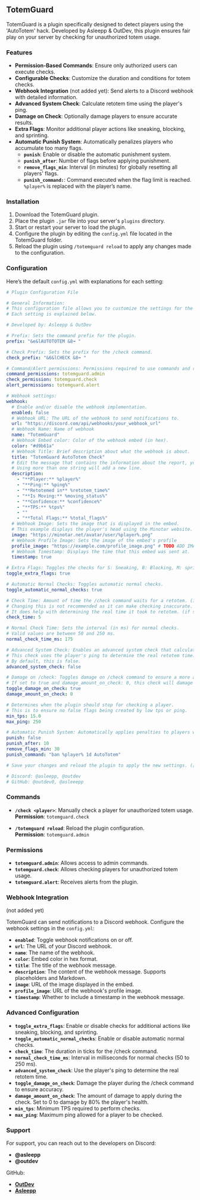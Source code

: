 ## TotemGuard

TotemGuard is a plugin specifically designed to detect players using the 'AutoTotem' hack. Developed by Asleepp & OutDev, this plugin ensures fair play on your server by checking for unauthorized totem usage.

### Features

- **Permission-Based Commands**: Ensure only authorized users can execute checks.
- **Configurable Checks**: Customize the duration and conditions for totem checks.
- **Webhook Integration** (not added yet): Send alerts to a Discord webhook with detailed information.
- **Advanced System Check**: Calculate retotem time using the player's ping.
- **Damage on Check**: Optionally damage players to ensure accurate results.
- **Extra Flags**: Monitor additional player actions like sneaking, blocking, and sprinting.
- **Automatic Punish System**: Automatically penalizes players who accumulate too many flags.
  - **`punish`**: Enable or disable the automatic punishment system.
  - **`punish_after`**: Number of flags before applying punishment.
  - **`remove_flags_min`**: Interval (in minutes) for globally resetting all players' flags.
  - **`punish_command:`**: Command executed when the flag limit is reached. `%player%` is replaced with the player’s name.

### Installation

1. Download the TotemGuard plugin.
2. Place the plugin `.jar` file into your server's `plugins` directory.
3. Start or restart your server to load the plugin.
4. Configure the plugin by editing the `config.yml` file located in the TotemGuard folder.
5. Reload the plugin using `/totemguard reload` to apply any changes made to the configuration.

### Configuration

Here’s the default `config.yml` with explanations for each setting:

```yaml
# Plugin Configuration File

# General Information:
# This configuration file allows you to customize the settings for the plugin.
# Each setting is explained below.

# Developed by: Asleepp & OutDev

# Prefix: Sets the command prefix for the plugin.
prefix: "&e&lAUTOTOTEM &8➟ "

# Check Prefix: Sets the prefix for the /check command.
check_prefix: "&6&lCHECK &8➟ "

# Command/Alert permissions: Permissions required to use commands and receive alerts.
command_permissions: totemguard.admin
check_permission: totemguard.check
alert_permissions: totemguard.alert

# Webhook settings:
webhook:
  # Enable and/or disable the webhook implementation.
  enabled: false
  # Webhook URL: The URL of the webhook to send notifications to.
  url: "https://discord.com/api/webhooks/your_webhook_url"
  # Webhook Name: Name of webhook
  name: "TotemGuard"
  # Webhook Embed color: Color of the webhook embed (in hex).
  color: "#d9b61a"
  # Webhook Title: Brief description about what the webhook is about.
  title: "TotemGuard AutoTotem Check"
  # Edit the message that contains the information about the report, you can use placeholders such as %player%, %ping%, and more. Supports Markdown.
  # Using more than one string will add a new line.
  description:
    - "**Player:** %player%"
    - "**Ping:** %ping%"
    - "**Retotemed in** %retotem_time%"
    - "**Is Moving:** %moving_status%"
    - "**Confidence:** %confidence%"
    - "**TPS:** %tps%"
    - ""
    - "**Total Flags:** %total_flags%"
  # Webhook Image: Sets the image that is displayed in the embed.
  # This example displays the player's head using the Minotar website.
  image: "https://minotar.net/avatar/user/%player%.png"
  # Webhook Profile Image: Sets the image of the embed's profile
  profile_image: "https://example.com/profile_image.png" # TODO ADD IMAGE HERE
  # Webhook Timestamp: Displays the time that this embed was sent at.
  timestamp: true

# Extra Flags: Toggles the checks for S: Sneaking, B: Blocking, M: sprinting, swimming, climbing (SBM).
toggle_extra_flags: true

# Automatic Normal Checks: Toggles automatic normal checks.
toggle_automatic_normal_checks: true

# Check Time: Amount of time the /check command waits for a retotem. (in ticks)
# Changing this is not recommended as it can make checking inaccurate. (Recommended: 5)
# It does help with determining the real time it took to retotem. (if set higher)
check_time: 5

# Normal Check Time: Sets the interval (in ms) for normal checks.
# Valid values are between 50 and 250 ms.
normal_check_time_ms: 175

# Advanced System Check: Enables an advanced system check that calculates the retotem time.
# This check uses the player's ping to determine the real retotem time.
# By default, this is false.
advanced_system_check: false

# Damage on /check: Toggles damage on /check command to ensure a more accurate result.
# If set to true and damage_amount_on_check: 0, this check will damage the player by 80% their hearts (recommended)
toggle_damage_on_check: true
damage_amount_on_check: 0

# Determines when the plugin should stop for checking a player.
# This is to ensure no false flags being created by low tps or ping.
min_tps: 15.0
max_ping: 250

# Automatic Punish System: Automatically applies penalties to players who accumulate too many flags.
punish: false
punish_after: 10
remove_flags_min: 30
punish_command: "ban %player% 1d AutoTotem"

# Save your changes and reload the plugin to apply the new settings. (/totemguard reload)

# Discord: @asleepp, @outdev
# GitHub: @outdev0, @asleeepp
```

### Commands

- **`/check <player>`**: Manually check a player for unauthorized totem usage.  
  **Permission**: `totemguard.check`

- **`/totemguard reload`**: Reload the plugin configuration.  
  **Permission**: `totemguard.admin`

### Permissions

- **`totemguard.admin`**: Allows access to admin commands.
- **`totemguard.check`**: Allows checking players for unauthorized totem usage.
- **`totemguard.alert`**: Receives alerts from the plugin.

### Webhook Integration 
(not added yet)

TotemGuard can send notifications to a Discord webhook. Configure the webhook settings in the `config.yml`:

- **`enabled`**: Toggle webhook notifications on or off.
- **`url`**: The URL of your Discord webhook.
- **`name`**: The name of the webhook.
- **`color`**: Embed color in hex format.
- **`title`**: The title of the webhook message.
- **`description`**: The content of the webhook message. Supports placeholders and Markdown.
- **`image`**: URL of the image displayed in the embed.
- **`profile_image`**: URL of the webhook's profile image.
- **`timestamp`**: Whether to include a timestamp in the webhook message.

### Advanced Configuration

- **`toggle_extra_flags`**: Enable or disable checks for additional actions like sneaking, blocking, and sprinting.
- **`toggle_automatic_normal_checks`**: Enable or disable automatic normal checks.
- **`check_time`**: The duration in ticks for the /check command.
- **`normal_check_time_ms`**: Interval in milliseconds for normal checks (50 to 250 ms).
- **`advanced_system_check`**: Use the player's ping to determine the real retotem time.
- **`toggle_damage_on_check`**: Damage the player during the /check command to ensure accuracy.
- **`damage_amount_on_check`**: The amount of damage to apply during the check. Set to 0 to damage by 80% the player's health.
- **`min_tps`**: Minimum TPS required to perform checks.
- **`max_ping`**: Maximum ping allowed for a player to be checked.

### Support

For support, you can reach out to the developers on Discord:

- **@asleepp**
- **@outdev**

GitHub:

- **[OutDev](https://github.com/outdev0)**
- **[Asleepp](https://github.com/asleeepp)**
